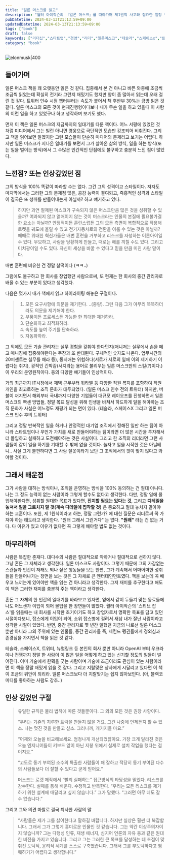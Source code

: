 ```yaml
---
title: "일론 머스크를 읽고"
description: "월터 아이작슨의 『일론 머스크』를 따라가며 제1원칙 사고와 집요한 일정 압박이 어떻게 성공과 위험을 동시에 낳았는지 분석하고, 중간관리자로서 느낀 리더십 고민과 팀을 지키기 위한 균형 감각을 덧붙여 실무자가 참고할 만한 깨달음을 정리한 독서 리뷰다. 각 챕터에서 얻은 인사이트를 내가 겪은 제품 개발 상황과 연결해 교훈을 뽑았고, 팀을 지키기 위한 현실적인 경계도 첨언했다."
pubDatetime: 2024-03-13T21:13:59+09:00
updatedDatetime: 2024-03-13T21:13:59+09:00
tags: ["book"]
draft: false
keywords: ["리더십","스타트업","경영","리더","일론머스크","테슬라","스페이스x","트위터","디테일","제1원칙"]
category: "book"
---
```


![elonmusk|400](https://i.imgur.com/5EVvigV.jpeg)

## 들어가며

일론 머스크 책을 꽤 오랫동안 읽은 것 같다. 집중해서 본 건 아니고 바쁜 와중에 조금씩 조금씩 읽었는데 확실히 전기라 그런지 재밌기도 했지만 양이 좀 많아서 읽는데 오래 걸린 것 같다. 트위터 인수 시점 챕터부터는 속도가 붙어서 책 후반부 30%는 금방 읽은 것 같다. 일론 머스크의 모든 것이 현재진행형이다보니 내가 무슨 일을 하고 있을때 이 사람의 이런 일을 하고 있었구나 하고 생각하며 보기도 했다.

먼저 이 책은 일론 머스크의 지금까지의 일대기를 다룬 책이다. 어느 서평에 있었던 것 처럼 미디어에서 그는 빌런 아니면 영웅으로 극단적인 모습만 강조되어 비춰진다. 그리고 책을 읽어보면 알겠지만 그런 모습들이 단순히 미디어의 문제라고 보기는 어렵다. 하지만 일론 머스크가 지나온 일대기를 보면서 그가 살아온 삶의 방식, 일을 하는 방식(또는 일을 벌이는 방식)에서 그 수많은 인간적인 단점에도 불구하고 충분히 느낀 점이 많았다.

## 느낀점? 또는 인상깊었던 점

그의 방식을 100% 똑같이 따라할 수는 없다. 그건 그의 성격이고 스타일이다. 저자도 마지막에서는 그러한 그의 문제점 많은, 공감 능력이 결여되고, 즉흥적인 성격과 스타일이 결국은 또 성취를 만들어내는게 아닐까? 하고 얘기하고 있다.

 > 
 > 하지만 과연 절제된 머스크가 구속되지 않은 머스크만큼 많은 것을 성취할 수 있을까? 여과되지 않고 얽매이지 않는 것이 머스크라는 인물의 본질에 필요불가결한 요소는 아닐까? 안정적이든 혼란스럽든 그의 모든 측면이 복합적으로 작용해 로켓을 궤도에 올릴 수 있고 전기자동차로의 전환을 이룰 수 있는 것은 아닐까? 때때로 위대한 혁신가들은 배변 훈련을 거부하고 리스크를 자청하는 어른아이일 수 있다. 무모하고, 사람을 당황하게 만들고, 때로는 해를 끼칠 수도 있다. 그리고 미치광이일 수도 있다. 자신이 세상을 바꿀 수 있다고 믿을 만큼 미친 사람 말이다.

배변 훈련에 비유한 건 정말 찰떡이다 (ㅋㅋ..)

그럼에도 불구하고 한 회사를 창업했던 사람으로써, 또 현재는 한 회사의 중간 관리자로 배울 수 있는 부분이 있다고 생각했다.

다음은 몇가지 내가 책에서 읽고 하이라이팅 해놓은 구절이다.

 > 
 > 1. 모든 요구사항에 의문을 제기한다. ..(중량). 그런 다음 그가 아무리 똑똑하더라도 의문을 제기해야 한다.
 > 1. 부품이든 프로세스든 가능한 한 최대한 제거하라.
 > 1. 단순화하고 최적화하라.
 > 1. 속도를 높여 주기를 단축하라.
 > 1. 자동화하라.

그 외에도 모든 기술 관리자는 실무 경험을 갖춰야 한다던지(매니저는 실무에서 손을 떼고 매니징에 집중해야한다는 주장과 또 반대된다. 구체적인 숫자도 나온다. 업무시간의 20퍼센트는 실무를 해라 등), 동지애는 위험하다(서로가 서로의 일에 이의 제기하기 어렵다는 취지), 광적인 긴박감(서지라는 용어로 불리우는 일론 머스크만의 스킬(?)이다.)이 우리의 운영원칙이다. 등의 다양한 얘기들이 인상적이다.

거의 최근까지 IT시장에서 재택 근무부터 워라밸 등 다양한 직원 복지를 포함하여 직원 개인을 최고로하는 조직 문화가 대두되었다. (일론 머스크 인수 전의 트위터) 하지만, 버블이 꺼지면서 해외부터 국내까지 다양한 기업들이 대규모 레이오프를 진행하면서 일론 머스크의 빡센 방법들, 정말 목표 달성을 위해 인생을 바쳐서 하드하게 일을 해야하는 조직 문화가 사실은 어느정도 재평가 되는 면이 있다. (테슬라, 스페이스X 그리고 일론 머스크 인수 후의 트위터)

그리고 정말 반복적인 일을 하거나 안정적인 대기업 조직에서 정해진 일만 하는 팀이 아니라 스타트업이나 무언가 가치를 새로 만들어야하는 팀이라면 더 많은 시간을 투자해서 더 몰입하고 실패하고 도전해야하는 것은 사실이다. 그리고 한 조직의 리더라면 그런 사람들이 같이 일을 하기를 기대할 수 밖에 없을 것이다. 놀자고 일을 시작한 것은 아닐테니.. 사실 그게 불편하다면 그 사람 잘못이라기 보단 그 조직에서의 핏이 맞지 않다고 봐야할 것이다.

## 그래서 배운점

그가 사람을 대하는 방식이나, 조직을 운영하는 방식을 100% 동의하는 건 절대 아니다. 나는 그 정도 능력이 없는 사람이라 그렇게 할수도 없다고 생각한다. 다만, 정말 일에 몰입해야한다면, 성취할 원대한 목표가 있다면, **진지할 필요는 있다는 것**, 그리고 **디테일을 놓쳐서 일을 그르치지 말 것(계속 디테일에 집착할 것)** 은 중요하고 절대 놓치지 말아야하는 교훈이다. 또한, 제 1원칙이라고 하는, 정말 그런가? 에 대한 질문은 리더로써 꼭 가져야 하는 태도라고 생각한다. "원래 그래서 그런거다" 는 없다. **"원래"** 라는 건 없는 거다. 다 이유가 있고 이유가 없다면 꼭 그렇게 해야할 법도 없는 것이다.

## 마무리하며

사람은 복잡한 존재다. 대다수의 사람은 절대적으로 악하거나 절대적으로 선하지 않다. 그냥 혼돈 그 자체라고 생각한다. 일론 머스크도 사람이다. 그렇기 때문에 그의 가감없는 스캔들과 인간이 저래도 되나 싶은 행동들을 보는 한편, 그가 계속해서 어마어마한 성취들을 만들어나가는 장면을 보는 것은 그 자체로 큰 엔터테인먼트였다. 책을 보는데 꼭 배우고 느끼는게 있어야만 책을 읽는 건 아니라고 생각한다. 그저 재미를 추구한다고 해도 이 책은 그러한 재미를 충분히 주는 책이라고 생각한다.

혼돈 그 자체의 한 인간의 일대기를 바라보고 있자면, 옆에서 같이 두들겨 맞는 동료들에 나도 어느샌가 이입이 되어 몰입을 한 장면들이 많았다. 월터 아이작슨의 '스티브 잡스'를 읽을때는 내 회사를 시작한 초기이기도 하고 창업자로서 명확한 목표를 담고 있던 시절이다보니, 잡스에게 이입이 되어, 소위 잡스병에 걸려서 새삼 내가 잘난 사람이라고 생각한 시절이 있었다. 반면, 중간 관리자로 몇 년간 일했던 지금의 나로선 일론 머스크 뿐만 아니라 그의 주위에 있는 인물들, 중간 관리자들 즉, 세컨드 펭귄들에게 경외심과 존경심을 가지면서 책을 읽은 것 같다.

테슬라, 스페이스X, 트위터, 뉴럴링크 등 본인의 회사 뿐만 아니라 OpenAI 부터 우크라이나 전쟁까지 정말 한 사람이 이 많은 일을 어떻게 하고 있는 신기할 정도의 일들이 벌어진다. 이미 기술에서 한획을 긋는 사람이며 기술에 조금이라도 관심이 있는 사람이라면 이 책을 정말 재밌게 읽을 것 같다. 그리고 지랄맞은 상사에게 시달리고 있다면 이 책이 조금의 위안이 되리라. 일론 머스크보다 더 지랄맞기는 쉽지 않아보인다.
(아, 블랙코미디를 좋아하는 사람도 강추..)

## 인상 깊었던 구절

 > 
 > 유일한 규칙은 물리 법칙에 따른 것들뿐이다. 그 외의 모든 것은 권장 사항이다.
 > 
 > “우리는 기존의 지루한 트럭을 만들지 않을 거요. 그건 나중에 언제든지 할 수 있소. 나는 멋진 것을 만들고 싶소. 그러니까, 개기지들 마요.”
 > 
 > “어제와 오늘을 비교해보세요. 엄청나게 개선되었잖아요. 가장 크게 달라진 것은 오늘 엔지니어들이 키보드 앞이 아닌 지붕 위에서 실제로 설치 작업을 했다는 점이지요.”
 > 
 > “고도로 동기 부여된 소수의 특출한 사람들이 꽤 잘하고 적당히 동기 부여된 다수의 사람들보다 더 잘할 수 있다고 굳게 믿어요.”
 > 
 > 머스크는 로켓 제작에서 “빨리 실패하는” 접근방식의 타당성을 믿었다. 리스크를 감수한다. 실패를 통해 배운다. 수정하고 반복한다. “우리는 모든 리스크를 제거하기 위한 설계에 매달리고 싶지 않습니다.” 그가 말했다. “그러면 아무 데도 갈 수 없습니다.”

그리고 그와 의견 마찰로 결국 퇴사한 사람의 말

 > 
 > “사람들은 제가 그를 싫어한다고 말하길 바랍니다. 하지만 실상은 훨씬 더 복잡합니다. 그래서 그가 그렇게 흥미로운 인물인 것 같습니다. 그는 약간 이상주의자이지 않습니까? 그는 다행성 인류, 재생 에너지, 심지어 언론의 자유 등과 같은 원대한 비전을 가지고 있습니다. 그리고 그는 그러한 큰 목표를 달성하는 데 초점이 맞춰진 도덕적, 윤리적 세계를 스스로 구축했습니다. 그래서 그를 부도덕하다고 폄훼하기가 어렵다고 생각합니다.”
